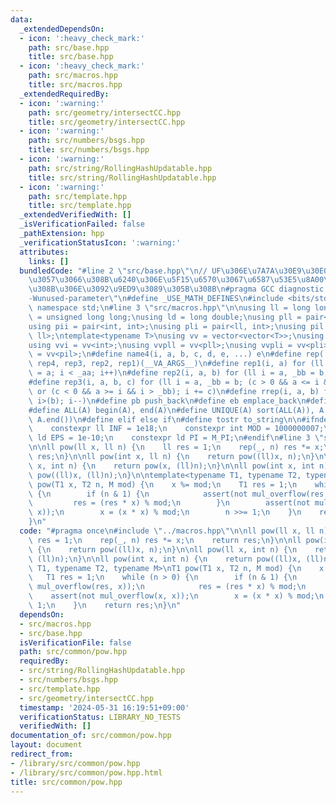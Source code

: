 ```yaml
---
data:
  _extendedDependsOn:
  - icon: ':heavy_check_mark:'
    path: src/base.hpp
    title: src/base.hpp
  - icon: ':heavy_check_mark:'
    path: src/macros.hpp
    title: src/macros.hpp
  _extendedRequiredBy:
  - icon: ':warning:'
    path: src/geometry/intersectCC.hpp
    title: src/geometry/intersectCC.hpp
  - icon: ':warning:'
    path: src/numbers/bsgs.hpp
    title: src/numbers/bsgs.hpp
  - icon: ':warning:'
    path: src/string/RollingHashUpdatable.hpp
    title: src/string/RollingHashUpdatable.hpp
  - icon: ':warning:'
    path: src/template.hpp
    title: src/template.hpp
  _extendedVerifiedWith: []
  _isVerificationFailed: false
  _pathExtension: hpp
  _verificationStatusIcon: ':warning:'
  attributes:
    links: []
  bundledCode: "#line 2 \"src/base.hpp\"\n// UF\u306E\u7A7A\u30E9\u30E0\u30C0\u6E21\
    \u3057\u3066\u308B\u6240\u306E\u5F15\u6570\u3067\u6587\u53E5\u8A00\u308F\u308C\
    \u308B\u306E\u3092\u9ED9\u3089\u305B\u308B\n#pragma GCC diagnostic ignored \"\
    -Wunused-parameter\"\n#define _USE_MATH_DEFINES\n#include <bits/stdc++.h>\nusing\
    \ namespace std;\n#line 3 \"src/macros.hpp\"\n\nusing ll = long long;\nusing ull\
    \ = unsigned long long;\nusing ld = long double;\nusing pll = pair<ll, ll>;\n\
    using pii = pair<int, int>;\nusing pli = pair<ll, int>;\nusing pil = pair<int,\
    \ ll>;\ntemplate<typename T>\nusing vv = vector<vector<T>>;\nusing vvl = vv<ll>;\n\
    using vvi = vv<int>;\nusing vvpll = vv<pll>;\nusing vvpli = vv<pli>;\nusing vvpil\
    \ = vv<pil>;\n#define name4(i, a, b, c, d, e, ...) e\n#define rep(...) name4(__VA_ARGS__,\
    \ rep4, rep3, rep2, rep1)(__VA_ARGS__)\n#define rep1(i, a) for (ll i = 0, _aa\
    \ = a; i < _aa; i++)\n#define rep2(i, a, b) for (ll i = a, _bb = b; i < _bb; i++)\n\
    #define rep3(i, a, b, c) for (ll i = a, _bb = b; (c > 0 && a <= i && i < _bb)\
    \ or (c < 0 && a >= i && i > _bb); i += c)\n#define rrep(i, a, b) for (ll i=(a);\
    \ i>(b); i--)\n#define pb push_back\n#define eb emplace_back\n#define mkp make_pair\n\
    #define ALL(A) begin(A), end(A)\n#define UNIQUE(A) sort(ALL(A)), A.erase(unique(ALL(A)),\
    \ A.end())\n#define elif else if\n#define tostr to_string\n\n#ifndef CONSTANTS\n\
    \    constexpr ll INF = 1e18;\n    constexpr int MOD = 1000000007;\n    constexpr\
    \ ld EPS = 1e-10;\n    constexpr ld PI = M_PI;\n#endif\n#line 3 \"src/common/pow.hpp\"\
    \n\nll pow(ll x, ll n) {\n    ll res = 1;\n    rep(_, n) res *= x;\n    return\
    \ res;\n}\n\nll pow(int x, ll n) {\n    return pow((ll)x, n);\n}\n\nll pow(ll\
    \ x, int n) {\n    return pow(x, (ll)n);\n}\n\nll pow(int x, int n) {\n    return\
    \ pow((ll)x, (ll)n);\n}\n\ntemplate<typename T1, typename T2, typename M>\nT1\
    \ pow(T1 x, T2 n, M mod) {\n    x %= mod;\n    T1 res = 1;\n    while (n > 0)\
    \ {\n        if (n & 1) {\n            assert(not mul_overflow(res, x));\n   \
    \         res = (res * x) % mod;\n        }\n        assert(not mul_overflow(x,\
    \ x));\n        x = (x * x) % mod;\n        n >>= 1;\n    }\n    return res;\n\
    }\n"
  code: "#pragma once\n#include \"../macros.hpp\"\n\nll pow(ll x, ll n) {\n    ll\
    \ res = 1;\n    rep(_, n) res *= x;\n    return res;\n}\n\nll pow(int x, ll n)\
    \ {\n    return pow((ll)x, n);\n}\n\nll pow(ll x, int n) {\n    return pow(x,\
    \ (ll)n);\n}\n\nll pow(int x, int n) {\n    return pow((ll)x, (ll)n);\n}\n\ntemplate<typename\
    \ T1, typename T2, typename M>\nT1 pow(T1 x, T2 n, M mod) {\n    x %= mod;\n \
    \   T1 res = 1;\n    while (n > 0) {\n        if (n & 1) {\n            assert(not\
    \ mul_overflow(res, x));\n            res = (res * x) % mod;\n        }\n    \
    \    assert(not mul_overflow(x, x));\n        x = (x * x) % mod;\n        n >>=\
    \ 1;\n    }\n    return res;\n}\n"
  dependsOn:
  - src/macros.hpp
  - src/base.hpp
  isVerificationFile: false
  path: src/common/pow.hpp
  requiredBy:
  - src/string/RollingHashUpdatable.hpp
  - src/numbers/bsgs.hpp
  - src/template.hpp
  - src/geometry/intersectCC.hpp
  timestamp: '2024-05-31 16:19:51+09:00'
  verificationStatus: LIBRARY_NO_TESTS
  verifiedWith: []
documentation_of: src/common/pow.hpp
layout: document
redirect_from:
- /library/src/common/pow.hpp
- /library/src/common/pow.hpp.html
title: src/common/pow.hpp
---
```

